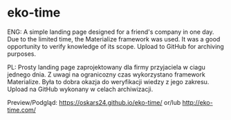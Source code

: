 # eko-time

ENG: A simple landing page designed for a friend's company in one day.
Due to the limited time, the Materialize framework was used. It was a good opportunity to verify knowledge of its scope.
Upload to GitHub for archiving purposes.

PL: Prosty landing page zaprojektowany dla firmy przyjaciela w ciagu jednego dnia.
Z uwagi na ogranicozny czas wykorzystano framework Materialize. Była to dobra okazja do weryfikacji wiedzy z jego zakresu.
Upload na GitHub wykonany w celach archiwizacji.

Preview/Podgląd:
https://oskars24.github.io/eko-time/
or/lub 
http://eko-time.com/
